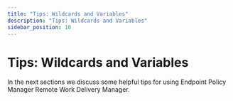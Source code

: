 ```yaml
---
title: "Tips: Wildcards and Variables"
description: "Tips: Wildcards and Variables"
sidebar_position: 10
---
```


# Tips: Wildcards and Variables

In the next sections we discuss some helpful tips for using Endpoint Policy Manager Remote Work
Delivery Manager.
